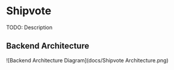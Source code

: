 # Shipvote

TODO: Description

## Backend Architecture

![Backend Architecture Diagram](docs/Shipvote Architecture.png)
